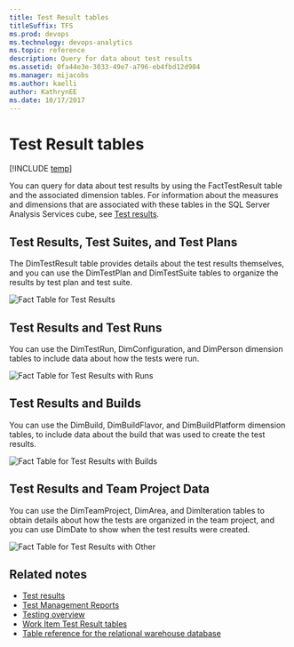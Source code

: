 ```yaml
---
title: Test Result tables
titleSuffix: TFS 
ms.prod: devops
ms.technology: devops-analytics
ms.topic: reference
description: Query for data about test results 
ms.assetid: 0fa44e3e-3033-49e7-a796-eb4fbd12d984
ms.manager: mijacobs
ms.author: kaelli
author: KathrynEE
ms.date: 10/17/2017
---
```


# Test Result tables


[!INCLUDE [temp](../_shared/tfs-report-platform-version.md)]

You can query for data about test results by using the FactTestResult table and the associated dimension tables. For information about the measures and dimensions that are associated with these tables in the SQL Server Analysis Services cube, see [Test results](perspective-test-analyze-report-test-results.md).  
  
  
## Test Results, Test Suites, and Test Plans  
 The DimTestResult table provides details about the test results themselves, and you can use the DimTestPlan and DimTestSuite tables to organize the results by test plan and test suite.  
  
 ![Fact Table for Test Results](_img/teamproj_facttestresult.png "TeamProj_FactTestResult")  
  

  
## Test Results and Test Runs  
 You can use the DimTestRun, DimConfiguration, and DimPerson dimension tables to include data about how the tests were run.  
  
 ![Fact Table for Test Results with Runs](_img/teamproj_result_other.png "TeamProj_Result_Other")  
  
  
## Test Results and Builds  
 You can use the DimBuild, DimBuildFlavor, and DimBuildPlatform dimension tables, to include data about the build that was used to create the test results.  
  
 ![Fact Table for Test Results with Builds](_img/teamproj_testresultbuild.png "TeamProj_TestResultBuild")  
  
  
## Test Results and Team Project Data  
 You can use the DimTeamProject, DimArea, and DimIteration tables to obtain details about how the tests are organized in the team project, and you can use DimDate to show when the test results were created.  
  
 ![Fact Table for Test Results with Other](_img/teamproj_testresultother.png "TeamProj_TestResultOther")  
  
 
  
## Related notes 
-  [Test results](perspective-test-analyze-report-test-results.md)   
-  [Test Management Reports](../excel/test-management-reports.md)   
-  [Testing overview](../../test/index.yml)   
-  [Work Item Test Result tables](work-item-test-result-tables.md)   
-  [Table reference for the relational warehouse database](table-reference-relational-warehouse-database.md)
